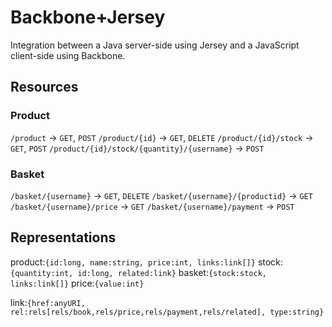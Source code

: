 Backbone+Jersey
===============

Integration between a Java server-side using Jersey and a JavaScript client-side using Backbone.

Resources
---------

### Product

`/product` -> `GET`, `POST`
`/product/{id}` -> `GET`, `DELETE`
`/product/{id}/stock` -> `GET`, `POST`
`/product/{id}/stock/{quantity}/{username}` -> `POST`

### Basket

`/basket/{username}` -> `GET`, `DELETE`
`/basket/{username}/{productid}` -> `GET`
`/basket/{username}/price` -> `GET`
`/basket/{username}/payment` -> `POST`

Representations
---------------

product:`{id:long, name:string, price:int, links:link[]}`
stock:`{quantity:int, id:long, related:link}`
basket:`{stock:stock, links:link[]}`
price:`{value:int}`

link:`{href:anyURI, rel:rels[rels/book,rels/price,rels/payment,rels/related], type:string}`